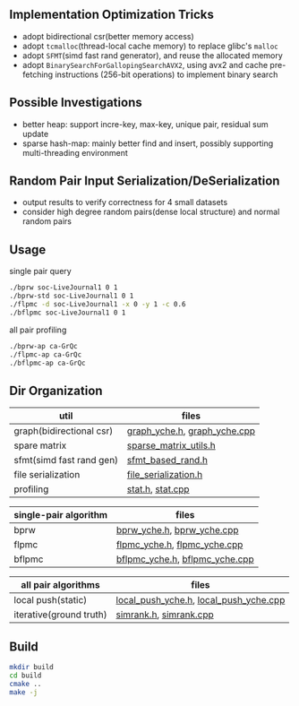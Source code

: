 ## Implementation Optimization Tricks

* adopt bidirectional csr(better memory access)
* adopt `tcmalloc`(thread-local cache memory) to replace glibc's `malloc`
* adopt `SFMT`(simd fast rand generator), and reuse the allocated memory
* adopt `BinarySearchForGallopingSearchAVX2`, using avx2 and cache pre-fetching instructions (256-bit operations) to implement binary search

## Possible Investigations

* better heap: support incre-key, max-key, unique pair, residual sum update
* sparse hash-map: mainly better find and insert, possibly supporting multi-threading environment 

## Random Pair Input Serialization/DeSerialization

* output results to verify correctness for 4 small datasets
* consider high degree random pairs(dense local structure) and normal random pairs

## Usage

single pair query

```zsh
./bprw soc-LiveJournal1 0 1
./bprw-std soc-LiveJournal1 0 1
./flpmc -d soc-LiveJournal1 -x 0 -y 1 -c 0.6
./bflpmc soc-LiveJournal1 0 1  
```

all pair profiling

```zsh
./bprw-ap ca-GrQc
./flpmc-ap ca-GrQc
./bflpmc-ap ca-GrQc
```

## Dir Organization

util | files
--- | ---
graph(bidirectional csr) | [graph_yche.h](util/graph_yche.h), [graph_yche.cpp](util/graph_yche.cpp)
spare matrix | [sparse_matrix_utils.h](util/sparse_matrix_utils.h)
sfmt(simd fast rand gen) | [sfmt_based_rand.h](util/sfmt_based_rand.h)
file serialization | [file_serialization.h](util/file_serialization.h)
profiling | [stat.h](util/stat.h), [stat.cpp](util/stat.cpp)

single-pair algorithm | files
--- | ---
bprw | [bprw_yche.h](yche_refactor/bprw_yche.h), [bprw_yche.cpp](yche_refactor/bprw_yche.cpp)
flpmc | [flpmc_yche.h](yche_refactor/flpmc_yche.h), [flpmc_yche.cpp](yche_refactor/flpmc_yche.cpp)
bflpmc | [bflpmc_yche.h](yche_refactor/bflpmc_yche.h), [bflpmc_yche.cpp](yche_refactor/bflpmc_yche.cpp)

all pair algorithms | files
--- | ---
local push(static) | [local_push_yche.h](yche_refactor/local_push_yche.h), [local_push_yche.cpp](yche_refactor/local_push_yche.cpp)
iterative(ground truth) | [simrank.h](yche_refactor/simrank.h), [simrank.cpp](yche_refactor/simrank.cpp)

## Build

```zsh
mkdir build
cd build
cmake ..
make -j
```

